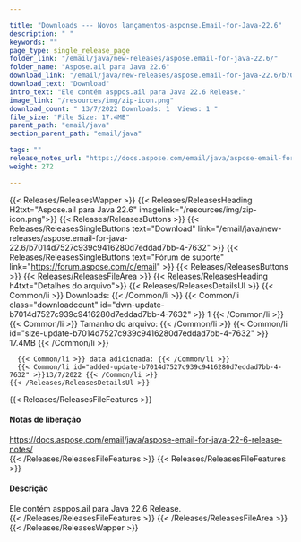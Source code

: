 ```yaml
---

title: "Downloads --- Novos lançamentos-asponse.Email-for-Java-22.6"
description: " "
keywords: ""
page_type: single_release_page
folder_link: "/email/java/new-releases/aspose.email-for-java-22.6/"
folder_name: "Aspose.ail para Java 22.6"
download_link: "/email/java/new-releases/aspose.email-for-java-22.6/b7014d7527c939c9416280d7eddad7bb-4-7632"
download_text: "Download"
intro_text: "Ele contém asppos.ail para Java 22.6 Release."
image_link: "/resources/img/zip-icon.png"
download_count: " 13/7/2022 Downloads: 1  Views: 1 "
file_size: "File Size: 17.4MB"
parent_path: "email/java"
section_parent_path: "email/java"

tags: ""
release_notes_url: "https://docs.aspose.com/email/java/aspose-email-for-java-22-6-release-notes/"
weight: 272

---
```


{{< Releases/ReleasesWapper >}}
  {{< Releases/ReleasesHeading H2txt="Aspose.ail para Java 22.6" imagelink="/resources/img/zip-icon.png">}}
  {{< Releases/ReleasesButtons >}}
    {{< Releases/ReleasesSingleButtons text="Download" link="/email/java/new-releases/aspose.email-for-java-22.6/b7014d7527c939c9416280d7eddad7bb-4-7632" >}}
    {{< Releases/ReleasesSingleButtons text="Fórum de suporte" link="https://forum.aspose.com/c/email" >}}
  {{< Releases/ReleasesButtons >}}
  {{< Releases/ReleasesFileArea >}}
    {{< Releases/ReleasesHeading h4txt="Detalhes do arquivo">}}
    {{< Releases/ReleasesDetailsUl >}}
      {{< Common/li >}} Downloads: {{< /Common/li >}}
      {{< Common/li class="downloadcount" id="dwn-update-b7014d7527c939c9416280d7eddad7bb-4-7632" >}} 1 {{< /Common/li >}}
      {{< Common/li >}} Tamanho do arquivo: {{< /Common/li >}}
      {{< Common/li id="size-update-b7014d7527c939c9416280d7eddad7bb-4-7632" >}} 17.4MB {{< /Common/li >}}

      {{< Common/li >}} data adicionada: {{< /Common/li >}}
      {{< Common/li id="added-update-b7014d7527c939c9416280d7eddad7bb-4-7632" >}}13/7/2022 {{< /Common/li >}}
    {{< /Releases/ReleasesDetailsUl >}}

  {{< Releases/ReleasesFileFeatures >}}
      <h4>Notas de liberação</h4><div><a href='https://docs.aspose.com/email/java/aspose-email-for-java-22-6-release-notes/'>https://docs.aspose.com/email/java/aspose-email-for-java-22-6-release-notes/</a></div>
  {{< /Releases/ReleasesFileFeatures >}}
  {{< Releases/ReleasesFileFeatures >}}
      <h4>Descrição</h4><div class="HTMLDescription">Ele contém asppos.ail para Java 22.6 Release.</div>
  {{< /Releases/ReleasesFileFeatures >}}
 {{< /Releases/ReleasesFileArea >}}
{{< /Releases/ReleasesWapper >}}


